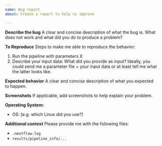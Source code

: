 ```yaml
---
name: Bug report
about: Create a report to help us improve

---
```


**Describe the bug**
A clear and concise description of what the bug is. What does not work and what did you do to produce a problem?

**To Reproduce**
Steps to make me able to reproduce the behavior:
1. Run the pipeline with parameters X
2. Describe your input data: What did you provide as input? Ideally, you could send me a parameter file + your input data or at least tell me what the latter looks like.

**Expected behavior**
A clear and concise description of what you expected to happen.

**Screenshots**
If applicable, add screenshots to help explain your problem.

**Operating System:**
 - OS: [e.g. which Linux did you use?]

**Additional context**
Please provide me with the following files:
- `.nextflow.log`
- `results/pipeline_info/...`

